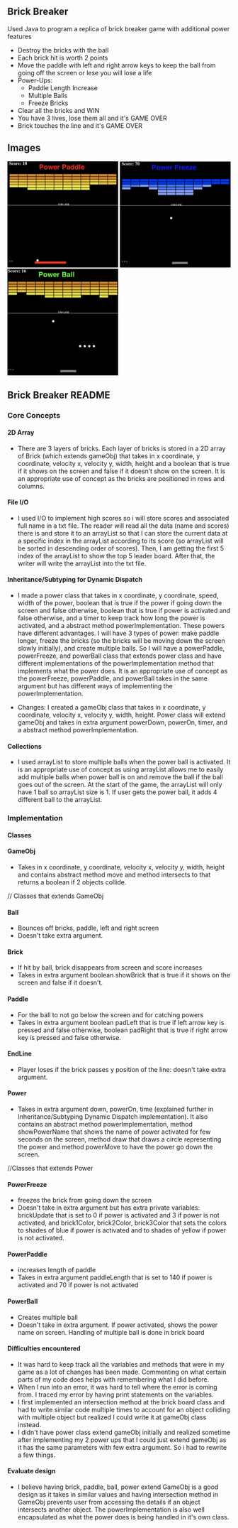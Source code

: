 ## Brick Breaker
Used Java to program a replica of brick breaker game with additional power features 
* Destroy the bricks with the ball
* Each brick hit is worth 2 points
* Move the paddle with left and right arrow keys to keep the ball from going off the screen or lese you will lose a life
* Power-Ups: 
	* Paddle Length Increase
	* Multiple Balls
	* Freeze Bricks
* Clear all the bricks and WIN
* You have 3 lives, lose them all and it's GAME OVER
* Brick touches the line and it's GAME OVER

## Images
<p float="left">
  <img src="img/paddle.png" alt="Power Paddle" width="250"/>
  <img src="img/freeze.png" alt="Power Freeze" width="250"/>
  <img src="img/ball.png" alt="Power Ball" width="250"/>
</p>


## Brick Breaker README

### Core Concepts 

  #### 2D Array
  - There are 3 layers of bricks. Each layer of bricks is stored in a 2D array of Brick (which extends gameObj) that takes in x coordinate, y coordinate, velocity x, velocity y, width, height and a boolean that is true if it shows on the screen and false if it doesn’t show on the screen. It is an appropriate use of concept as the bricks are positioned in rows and columns.

  #### File I/O
  - I used I/O to implement high scores so i will store scores and associated full name in a txt file. The reader will read all the data (name and scores) there is and store it to an arrayList so that I can store the current data at a specific index in the arrayList according to its score (so arrayList will be sorted in descending order of scores). Then, I am getting the first 5 index of the arrayList to show the top 5 leader board. After that, the writer will write the arrayList into the txt file.

  #### Inheritance/Subtyping for Dynamic Dispatch
- I made a power class that takes in x coordinate, y coordinate, speed, width of the power, boolean that is true if the power if going down the screen and false otherwise, boolean that is true if power is activated and false otherwise, and a timer to keep track how long the power is activated, and a abstract  method powerImplementation. These powers have different advantages. I will have 3 types of power: make paddle longer, freeze the bricks (so the bricks will be moving down the screen slowly initially), and create multiple balls. So I will have a powerPaddle, powerFreeze, and powerBall class that extends power class and have different implementations of the powerImplementation method that implements what the power does. It is an appropriate use of concept as the powerFreeze, powerPaddle, and powerBall takes in the same argument but has different ways of implementing the powerImplementation. 
	
- Changes: I created a gameObj class that takes in x coordinate, y coordinate, velocity x, velocity y, width, height. Power class will extend gameObj and takes in extra argument powerDown, powerOn, timer, and a abstract method powerImplementation.
	
 #### Collections
- I used arrayList to store multiple balls when the power ball is activated. It is an appropriate use of concept as using arrayList allows me to easily add multiple balls when power ball is on and remove the ball if the ball goes out of the screen. At the start of the game, the arrayList will only have 1 ball so arrayList size is 1. If user gets the power ball, it adds 4 different ball to the arrayList.


### Implementation 

  #### Classes
  
  #### GameObj
  - Takes in x coordinate, y coordinate, velocity x, velocity y, width, height and contains abstract method move and method intersects to that returns a boolean if 2 objects collide.
	
  // Classes that extends GameObj
  #### Ball 
  - Bounces off bricks, paddle, left and right screen
  - Doesn't take extra argument. 
  
  #### Brick 
  - If hit by ball, brick disappears from screen and score increases
  - Takes in extra argument boolean showBrick that is true if it shows on the screen and false if it doesn't. 
  #### Paddle 
  - For the ball to not go below the screen and for catching powers
  - Takes in extra argument boolean padLeft that is true if left arrow key is pressed and false otherwise, boolean padRight that is true if right arrow key is pressed and false otherwise. 
  #### EndLine 
  - Player loses if the brick passes y position of the line: doesn't take extra argument. 
  #### Power
  - Takes in extra argument down, powerOn, time (explained further in Inheritance/Subtyping Dynamic Dispatch implementation). It also contains an abstract method powerImplementation, method showPowerName that shows the name of power activated for few seconds on the screen, method draw that draws a circle representing the power and method powerMove to have the power go down the screen.
		
//Classes that extends Power
  #### PowerFreeze 
  - freezes the brick from going down the screen
  - Doesn't take in extra argument but has extra private variables: brickUpdate that is set to 0 if power is activated and 3 if power is not activated, and brick1Color, brick2Color, brick3Color that sets the colors to shades of blue if power is activated and to shades of yellow if power is not activated.
  #### PowerPaddle 
  - increases length of paddle
  - Takes in extra argument paddleLength that is set to 140 if power is activated and 70 if power is not activated
  #### PowerBall 
  - Creates multiple ball
  - Doesn't take in extra argument. If power activated, shows the power name on screen. Handling of multiple ball is done in brick board
			
		
#### Difficulties encountered
  * It was hard to keep track all the variables and methods that were in my game as a lot of changes has been made. Commenting on what certain parts of my code does helps with remembering what I did before. 
  * When I run into an error, it was hard to tell where the error is coming from. I traced my error by having print statements on the variables.
  * I first implemented an intersection method at the brick board class and had to write similar code multiple times to account for an object colliding with multiple object but realized I could write it at gameObj class instead.
  * I didn't have power class extend gameObj initially and realized sometime after implementing my 2 power ups that I could just extend gameObj as it has the same parameters with few extra argument. So i had to rewrite a few things.
  
 

#### Evaluate design
  * I believe having brick, paddle, ball, power extend GameObj is a good design as it takes in similar values and having intersection method in GameObj prevents user from accessing the details if an object intersects another object. The powerImplementation is also well encapsulated as what the power does is being handled in it's own class. 

